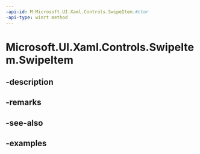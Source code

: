 ```yaml
---
-api-id: M:Microsoft.UI.Xaml.Controls.SwipeItem.#ctor
-api-type: winrt method
---
```


<!-- Method syntax.
public SwipeItem.SwipeItem()
-->

# Microsoft.UI.Xaml.Controls.SwipeItem.SwipeItem

## -description

## -remarks

## -see-also

## -examples

